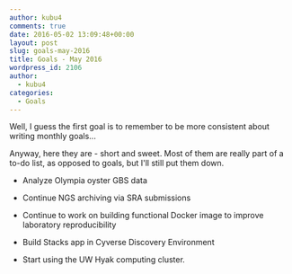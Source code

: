 ```yaml
---
author: kubu4
comments: true
date: 2016-05-02 13:09:48+00:00
layout: post
slug: goals-may-2016
title: Goals - May 2016
wordpress_id: 2106
author:
  - kubu4
categories:
  - Goals
---
```


Well, I guess the first goal is to remember to be more consistent about writing monthly goals...

Anyway, here they are - short and sweet. Most of them are really part of a to-do list, as opposed to goals, but I'll still put them down.




    
  * Analyze Olympia oyster GBS data

    
  * Continue NGS archiving via SRA submissions

    
  * Continue to work on building functional Docker image to improve laboratory reproducibility

    
  * Build Stacks app in Cyverse Discovery Environment

    
  * Start using the UW Hyak computing cluster.




